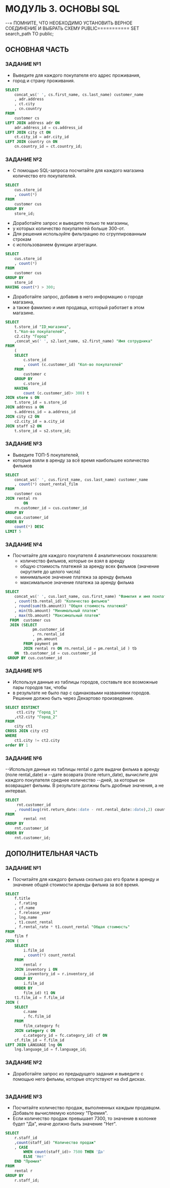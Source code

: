 # МОДУЛЬ 3. ОСНОВЫ SQL
--= ПОМНИТЕ, ЧТО НЕОБХОДИМО УСТАНОВИТЬ ВЕРНОЕ СОЕДИНЕНИЕ И ВЫБРАТЬ СХЕМУ PUBLIC===========
SET search_path TO public;

## ОСНОВНАЯ ЧАСТЬ

### ЗАДАНИЕ №1
- Выведите для каждого покупателя его адрес проживания, 
- город и страну проживания.
``` SQL
SELECT
	concat_ws(' ', cs.first_name, cs.last_name) customer_name
	, adr.address
	, ct.city
	, cn.country 
FROM
	customer cs
LEFT JOIN address adr ON
	adr.address_id = cs.address_id
LEFT JOIN city ct ON
	ct.city_id = adr.city_id
LEFT JOIN country cn ON
	cn.country_id = ct.country_id; 
```

### ЗАДАНИЕ №2
- С помощью SQL-запроса посчитайте для каждого магазина количество его покупателей.
``` SQL
SELECT
	cus.store_id
	, count(*)
FROM
	customer cus
GROUP BY
	store_id;
```
- Доработайте запрос и выведите только те магазины, 
- у которых количество покупателей больше 300-от.
- Для решения используйте фильтрацию по сгруппированным строкам 
- с использованием функции агрегации.

``` SQL
SELECT
	cus.store_id
	, count(*) 
FROM
	customer cus
GROUP BY
	store_id
HAVING count(*) > 300;
```

- Доработайте запрос, добавив в него информацию о городе магазина, 
- а также фамилию и имя продавца, который работает в этом магазине.

``` SQL
SELECT
	t.store_id "ID_магазина",
	t."Кол-во покупателей",
	c2.city "Город"
	,concat_ws(' ', s2.last_name, s2.first_name) "Имя сотрудника"
FROM
	(
	SELECT
		c.store_id
		, count (c.customer_id) "Кол-во покупателей"
	FROM
		customer c
	GROUP BY
		c.store_id
	HAVING
		count (c.customer_id)> 300) t
JOIN store s ON
	t.store_id = s.store_id
JOIN address a ON
	s.address_id = a.address_id
JOIN city c2 ON
	c2.city_id = a.city_id
JOIN staff s2 ON
	t.store_id = s2.store_id;
```

### ЗАДАНИЕ №3
- Выведите ТОП-5 покупателей, 
- которые взяли в аренду за всё время наибольшее количество фильмов

``` SQL
SELECT
	concat_ws(' ', cus.first_name, cus.last_name) customer_name
	, count(*) count_rental_film
FROM
	customer cus
JOIN rental rn
		ON
	rn.customer_id = cus.customer_id
GROUP BY
	cus.customer_id
ORDER BY
	count(*) DESC
LIMIT 5
```

### ЗАДАНИЕ №4

* Посчитайте для каждого покупателя 4 аналитических показателя:
  * количество фильмов, которые он взял в аренду
  * общую стоимость платежей за аренду всех фильмов (значение округлите до целого числа)
  * минимальное значение платежа за аренду фильма
  * максимальное значение платежа за аренду фильма

``` SQL
SELECT
	concat_ws(' ', cus.last_name, cus.first_name) "Фамилия и имя покпателя"
	, count(tb.rental_id) "Количество фильмов"
	, round(sum(tb.amount)) "Общяя стоимость платежей"
	, min(tb.amount) "Минимальный платеж"
	, max(tb.amount) "Максимальный платеж"
  FROM 	customer cus
  JOIN (SELECT
			pm.customer_id
			, rn.rental_id
			, pm.amount
		FROM payment pm
		JOIN rental rn ON rn.rental_id = pm.rental_id ) tb 
	ON	tb.customer_id = cus.customer_id
 GROUP BY cus.customer_id
```

### ЗАДАНИЕ №5
- Используя данные из таблицы городов, составьте все возможные пары городов так, чтобы 
- в результате не было пар с одинаковыми названиями городов. Решение должно быть через Декартово произведение.
 
``` SQL
SELECT DISTINCT 
	 ct1.city "Город_1"
	,ct2.city "Город_2"
FROM
	city ct1
CROSS JOIN city ct2
WHERE
	ct1.city != ct2.city 
order BY 1	
```

### ЗАДАНИЕ №6
--Используя данные из таблицы rental о дате выдачи фильма в аренду (поле rental_date) и 
--дате возврата (поле return_date), вычислите для каждого покупателя среднее количество 
--дней, за которые он возвращает фильмы. В результате должны быть дробные значения, а не интервал.
 
``` SQL
SELECT
     rnt.customer_id
	, round(avg(rnt.return_date::date - rnt.rental_date::date),2) count_day
FROM
		rental rnt
GROUP BY
	rnt.customer_id
ORDER BY
	rnt.customer_id;
```

## ДОПОЛНИТЕЛЬНАЯ ЧАСТЬ

### ЗАДАНИЕ №1
- Посчитайте для каждого фильма сколько раз его брали в аренду и значение общей стоимости аренды фильма за всё время.

``` SQL
SELECT
	f.title
	, f.rating
	, cf.name
	, f.release_year
	, lng.name
	, t1.count_rental
	, f.rental_rate * t1.count_rental "Общая стоимость"
FROM
	film f
JOIN (
	SELECT
		i.film_id
		, count(*) count_rental
	FROM
		rental r
	JOIN inventory i ON
		i.inventory_id = r.inventory_id
	GROUP BY
		i.film_id
	ORDER BY
		film_id) t1 ON
	t1.film_id = f.film_id
JOIN (
	SELECT
		c.name
		, fc.film_id
	FROM
		film_category fc
	JOIN category c ON
		c.category_id = fc.category_id) cf ON
	cf.film_id = f.film_id
LEFT JOIN LANGUAGE lng ON
	lng.language_id = f.language_id;
```

### ЗАДАНИЕ №2
- Доработайте запрос из предыдущего задания и выведите с помощью него фильмы, которые отсутствуют на dvd дисках.

``` SQL


```

### ЗАДАНИЕ №3
- Посчитайте количество продаж, выполненных каждым продавцом. Добавьте вычисляемую колонку "Премия".
- Если количество продаж превышает 7300, то значение в колонке будет "Да", иначе должно быть значение "Нет".

``` SQL
SELECT
	r.staff_id
	,count(staff_id) "Количество продаж"
	, CASE 
		WHEN count(staff_id)> 7500 THEN 'Да'
		ELSE 'Нет'
	END "Премия"
FROM
	rental r
GROUP BY
	r.staff_id;
```